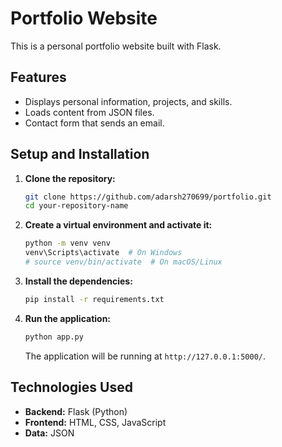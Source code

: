 # Portfolio Website

This is a personal portfolio website built with Flask.

## Features

- Displays personal information, projects, and skills.
- Loads content from JSON files.
- Contact form that sends an email.

## Setup and Installation

1.  **Clone the repository:**

    ```bash
    git clone https://github.com/adarsh270699/portfolio.git
    cd your-repository-name
    ```

2.  **Create a virtual environment and activate it:**

    ```bash
    python -m venv venv
    venv\Scripts\activate  # On Windows
    # source venv/bin/activate  # On macOS/Linux
    ```

3.  **Install the dependencies:**

    ```bash
    pip install -r requirements.txt
    ```

4.  **Run the application:**

    ```bash
    python app.py
    ```

    The application will be running at `http://127.0.0.1:5000/`.

## Technologies Used

- **Backend:** Flask (Python)
- **Frontend:** HTML, CSS, JavaScript
- **Data:** JSON
